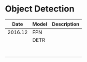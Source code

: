 Object Detection
===

| Date    | Model | Description |
| ------- | ----- | ----------- |
| 2016.12 | FPN   |             |
|         | DETR  |             |
|         |       |             |
|         |       |             |
|         |       |             |
|         |       |             |
|         |       |             |
|         |       |             |
|         |       |             |

